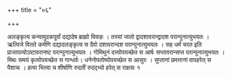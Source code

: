 +++
title = "०६"

+++

अलङ्कृत्य कन्यामुदकपूर्वां दद्यादेष ब्राह्मो विवाहः । तस्यां जातो द्वादशावरान्द्वादश परान्पुनात्युभयतः ।
ऋत्विजे वितते कर्मणि दद्यादलङ्कृत्य स दैवो दशावरान्दश परान्पुनात्युभयतः । सह धर्मं चरत इति प्राजापत्योऽष्टावरानष्ट परान्पुनात्युभयतः । गोमिथुनं दत्त्वोपयच्छेत स आर्षः सप्तावरान्सप्त परान्पुनात्युभयतः । मिथः समयं कृत्वोपयच्छेत स गान्धर्वः। धनेनोपतोष्योपयच्छेत स आसुरः । सुप्तानां प्रमत्तानां वापहरेत् स पैशाचः । हत्वा भित्त्वा च शीर्षाणि रुदतीं रुदद्भ्यो हरेत् स राक्षसः १  
